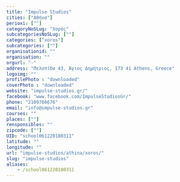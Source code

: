 ```yaml
---
title: "Impulse Studios"
cities: ["Αθήνα"]
perioxi: [""]
categoryNoSLug: "Χορός"
subcategoriesNoSLug: [""]
categories: ["xoros"]
subcategories: [""]
organisationid: ""
organisation: ""
orgurl: "-"
address: "Πελοπίδα 43, Άγιος Δημήτριος, 173 41 Athens, Greece"
logoimg: ""
profilePhoto : "downloaded"
coverPhoto : "downloaded"
website: "impulse-studios.gr/"
facebook: "www.facebook.com/ImpulseStudiosGr/"
phone: "2109766676"
email: "info@impulse-studios.gr"
courses: ""
places: [""]
rensponsibles: ""
zipcode: [""]
UID: "school061220180311"
latitude: ""
longitude: ""
url: "impulse-studios/athina/xoros/"
slug: "impulse-studios"
aliases:
    - /school061220180311
---
```





